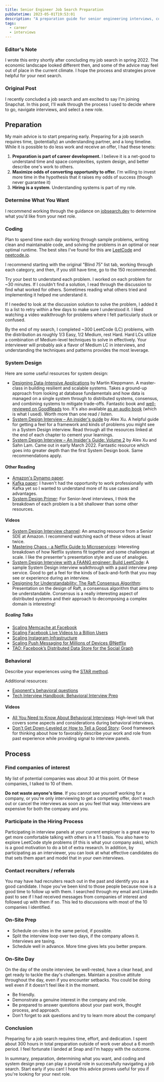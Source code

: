 ```yaml
---
title: Senior Engineer Job Search Preparation
pubDatetime: 2023-05-01T19:53:01
description: "A preparation guide for senior engineering interviews, covering system design, coding challenges, and behavioral questions based on experience"
tags:
  - career
  - interviews 
---
```


### Editor's Note

I wrote this entry shortly after concluding my job search in spring 2022.
The economic landscape looked different then, and some of the advice may feel out of place in the current climate.
I hope the process and strategies prove helpful for your next search.

### Original Post

I recently concluded a job search and am excited to say I'm joining Snapchat.
In this post, I'll walk through the process I used to decide where to go, navigate
interviews, and select a new role.

## Preparation

My main advice is to start preparing early. Preparing for a job
search requires time, (potentially) an understanding partner, and a long
timeline. While it is possible to do less work and receive an offer, I had these
tenets:

1. **Preparation is part of career development.**
   I believe it is a net-good to understand time and space
   complexities, system design, and better describe one's work to others.
2. **Maximize odds of converting opportunity to offer.**
   I'm willing to invest more time in the hypothesis that it raises
   my odds of success (though never guarantee it)
3. **Hiring is a system**. Understanding systems is part of my role.

### Determine What You Want

I recommend working through the guidance on [jobsearch.dev](https://www.jobsearch.dev/)
to determine what you'd like from your next role.

### Coding

Plan to spend time each day working through sample
problems, writing clean and maintainable code, and solving the problems in an
optimal or near optimal runtime. The best sites I've found for this are
[LeetCode](https://www.leetcode.com) and
[neetcode.io](https://neetcode.io/).

I recommend starting with the original "Blind 75" list tab, working
through each category, and then, if you still have time, go to the 150
recommended.

Try your best to understand each problem.
I worked on each problem for ~30 minutes.
If I couldn't find a solution, I read through the
discussion to find what worked for others. Sometimes reading what others
tried and implementing it helped me understand it.

If I needed to look at the discussion solution to solve the problem,
I added it to a list to retry within a few days to make sure
I understood it. I liked watching a video walkthrough for problems where
I felt particularly stuck or confused.

By the end of my search, I completed ~300 LeetCode (LC) problems, with the
distribution as roughly 1/3 Easy, 1/2 Medium, rest Hard. Hard LCs utilize a
combination of Medium-level techniques to solve in effectively. Your
interviewer will probably ask a flavor of Medium LC in interviews, and
understanding the techniques and patterns provides the most leverage.

### System Design

Here are some useful resources for system design:

- [Designing Data-Intensive
  Applications](https://www.amazon.com/Designing-Data-Intensive-Applications-Reliable-Maintainable/dp/1449373321)
  by Martin Kleppmann. A master-class in building resilient and scalable
  systems. Takes a ground-up approach from looking at database fundamentals and
  how data is managed on a single system through to distributed systems,
  consensus, and combining systems to mitigate trade-offs. Fantastic book and
  [well-reviewed on
  GoodReads](https://www.goodreads.com/book/show/23463279-designing-data-intensive-applications)
  too. It's also available [as an audio
  book](https://www.audible.com/pd/Designing-Data-Intensive-Applications-Audiobook/B08VLGDK32)
  (which is what I used). Worth more than one read / listen.
- [System Design Interview – An insider's
  guide](https://www.amazon.com/System-Design-Interview-insiders-Second/dp/B08CMF2CQF)
  by Alex Xu. A helpful guide for getting a feel for
  a framework and kinds of problems you might see in a System Design interview.
  Read through all the resources linked at the end of each
  chapter to cement your learnings.
- [System Design Interview – An Insider's Guide: Volume 2](https://www.amazon.com/System-Design-Interview-Insiders-Guide/dp/1736049119) by Alex Xu and Sahn Lam. Came out in early March 2022. Fantastic resource which goes into greater depth than the first System Design book. Same recommendations apply.

#### Other Reading

- [Amazon's Dynamo paper](https://www.allthingsdistributed.com/2007/10/amazons_dynamo.html).
- [Kafka
  paper](https://www.microsoft.com/en-us/research/wp-content/uploads/2017/09/Kafka.pdf):
  I haven't had the opportunity to work professionally with Kafka yet so
  I wanted to understand more of its use cases and advantages.
- [System Design Primer](https://github.com/donnemartin/system-design-primer):
  For Senior-level interviews, I think the breakdown of each problem is a bit
  shallower than some other resources.

#### Videos

- [System Design Interview channel](https://www.youtube.com/c/SystemDesignInterview): An amazing resource from a Senior SDE at Amazon. I recommend watching each of these videos at least twice.
- [Mastering Chaos - a Netflix Guide to
  Microservices](https://www.youtube.com/watch?v=CZ3wIuvmHeM): Interesting
  breakdown of how Netflix systems fit together and some challenges at scale.
  I like the presenter's presentation style and use of analogies.
- [System Design Interview with a FAANG engineer: Build
  LeetCode](https://www.youtube.com/watch?v=hmoqH48JV00): A sample System Design
  interview walkthrough with a paid interview prep service. Good to get a feel
  for the kinds of back-and-forth that you may see or experience during an
  interview.
- [Designing for Understandability: The Raft Consensus
  Algorithm](https://www.youtube.com/watch?v=vYp4LYbnnW8): Presentation on the
  design of Raft, a consensus algorithm that aims to be understandable.
  Consensus is a really interesting aspect of distributed systems and their
  approach to decomposing a complex domain is interesting!

##### Scaling Talks

- [Scaling Memcache at Facebook](https://www.youtube.com/watch?v=m4_7W4XzRgk)
- [Scaling Facebook Live Videos to a Billion Users](https://www.youtube.com/watch?v=IO4teCbHvZw)
- [Scaling Instagram Infrastructure](https://youtu.be/hnpzNAPiC0E)
- [Scaling Push Messaging for Millions of Devices @Netflix](https://youtu.be/6w6E_B55p0E)
- [TAO: Facebook’s Distributed Data Store for the Social Graph](https://youtu.be/sNIvHttFjdI)

### Behavioral

Describe your experiences using the [STAR method](https://www.themuse.com/advice/star-interview-method).

Additional resources:

- [Exponent's behavioral questions](https://www.tryexponent.com/questions?type=behavioral)
- [Tech Interview Handbook: Behavioral Interview Prep](https://www.techinterviewhandbook.org/behavioral-interview/)

#### Videos

- [All You Need to Know About Behavioral
  Interviews](https://www.youtube.com/watch?v=6rW01g6Obwk): High-level talk that
  covers some aspects and considerations during behavioral interviews.
- [Don't Get Down-Leveled or How to Tell a Good
  Story](https://www.youtube.com/watch?v=hU6BVxtGd5g): Good framework for
  thinking about how to favorably describe your work and role from past
  experience while providing signal to interview panels.

## Process

### Find companies of interest

My list of potential companies was about 30 at this point. Of these companies,
I talked to 10 of them.

**Do not waste anyone's time**. If you cannot see yourself working for a company, or
you're only interviewing to get a competing offer, don't reach out or cancel the
interviews as soon as you feel that way. Interviews are expensive for both the
company and you.

### Participate in the Hiring Process

Participating in interview panels at your current employer is a great way to
get more comfortable talking with others in a 1:1 basis. You also have to explore
LeetCode style problems (if this is what your company asks), which is a good
motivation to do a bit of extra research. In addition, by participating as an
interviewer, you can look at what effective candidates do that sets them apart
and model that in your own interviews.

### Contact recruiters / referrals

You may have had recruiters
reach out in the past and identify you as a good candidate. I hope you've been
kind to those people because now is a good time to follow up with them.
I searched through my email and LinkedIn past to see if I had received messages
from companies of interest and followed up with them if so. This led to
discussions with most of the 10 companies I identified.

### On-Site Prep

- Schedule on-sites in the same period, if possible.
- Split the interview loop over two days, if the company allows it. Interviews are taxing.
- Schedule well in advance. More time gives lets you better prepare.

### On-Site Day

On the day of the onsite interview, be well-rested, have a clear
head, and get ready to tackle the day's challenges.
Maintain a positive attitute throughout the day, even if you encounter setbacks.
You could be doing well even if it doesn't feel like it in the moment.

- Be friendly.
- Demonstrate a genuine interest in the company and role.
- Be prepared to answer questions about your past work, thought process, and approach.
- Don't forget to ask questions and try to learn more about the company!

### Conclusion

Preparing for a job search requires time, effort, and dedication. I spent about
300 hours in total preparation outside of work over about a 6 month period. I
feel fortunate I landed at Snap and I'm happy with the outcome.

In summary, preparation, determining what you want, and coding and system design prep
can play a pivotal role in successfully navigating a job search. Start early if you can!
I hope this advice proves useful for you if you're looking for your next role.
